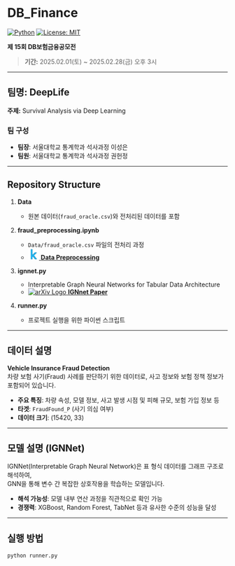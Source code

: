 # DB_Finance  
[![Python](https://img.shields.io/badge/Made%20with-Python-blue.svg?logo=python)]()
[![License: MIT](https://img.shields.io/badge/License-MIT-yellow.svg)]()

**제 15회 DB보험금융공모전**  
> **기간:** 2025.02.01(토) ~ 2025.02.28(금) 오후 3시

---

## 팀명: DeepLife
**주제:** Survival Analysis via Deep Learning

### 팀 구성
- **팀장**: 서울대학교 통계학과 석사과정 이성은  
- **팀원**: 서울대학교 통계학과 석사과정 권헌정  

---

## Repository Structure

1. **Data**  
   - 원본 데이터(`fraud_oracle.csv`)와 전처리된 데이터를 포함
   
2. **fraud_preprocessing.ipynb**  
   - `Data/fraud_oracle.csv` 파일의 전처리 과정  
   - [<img src="./Images/kaggle.png" width="25" alt="Kaggle Logo"/> **Data Preprocessing**](https://www.kaggle.com/code/hobeomlee/fraud-detection-modeling-guidebook-a-to-z)

3. **ignnet.py**  
   - Interpretable Graph Neural Networks for Tabular Data Architecture  
   - [<img src="./Images/arxiv.png" width="25" alt="arXiv Logo"/> **IGNnet Paper**](https://arxiv.org/abs/2308.08945)

4. **runner.py**  
   - 프로젝트 실행을 위한 파이썬 스크립트

---

## 데이터 설명
**Vehicle Insurance Fraud Detection**  
차량 보험 사기(Fraud) 사례를 판단하기 위한 데이터로, 사고 정보와 보험 정책 정보가 포함되어 있습니다.  
- **주요 특징**: 차량 속성, 모델 정보, 사고 발생 시점 및 피해 규모, 보험 가입 정보 등  
- **타겟**: `FraudFound_P` (사기 의심 여부)  
- **데이터 크기**: (15420, 33)

---

## 모델 설명 (IGNNet)
IGNNet(Interpretable Graph Neural Network)은 표 형식 데이터를 그래프 구조로 해석하여,  
GNN을 통해 변수 간 복잡한 상호작용을 학습하는 모델입니다.

- **해석 가능성**: 모델 내부 연산 과정을 직관적으로 확인 가능  
- **경쟁력**: XGBoost, Random Forest, TabNet 등과 유사한 수준의 성능을 달성

---

## 실행 방법
```bash
python runner.py

